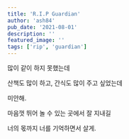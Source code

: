 ```yaml
---
title: 'R.I.P Guardian'
author: 'ash84'
pub_date: '2021-08-01'
description: ''
featured_image: ''
tags: ['rip', 'guardian']
---
```


많이 같이 하지 못했는데 

산책도 많이 하고, 간식도 많이 주고 싶었는데 

미안해. 

마음껏 뛰어 놀 수 있는 곳에서 잘 지내길

너의 몫까지 너를 기억하면서 살게.
